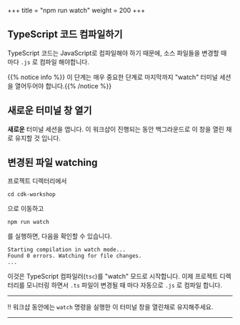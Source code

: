 +++
title = "npm run watch"
weight = 200
+++

## TypeScript 코드 컴파일하기

TypeScript 코드는 JavaScript로 컴파일해야 하기 때문에, 소스 파일들을 변경할 때 마다 `.js` 로 컴파일 해야합니다.

{{% notice info %}} 이 단계는 매우 중요한 단계로 마지막까지 "watch" 터미널 세션을 열어두어야 합니다.{{% /notice %}}

## 새로운 터미널 창 열기

**새로운** 터미널 세션을 엽니다. 이 워크샵이 진행되는 동안 백그라운드로 이 창을 열린 채로 유지할 것 입니다.

## 변경된 파일 watching

프로젝트 디렉터리에서

```
cd cdk-workshop
```

으로 이동하고

```
npm run watch
```

를 실행하면, 다음을 확인할 수 있습니다.

```
Starting compilation in watch mode...
Found 0 errors. Watching for file changes.
...
```

이것은 TypeScript 컴파일러(`tsc`)를 "watch" 모드로 시작합니다. 이제 프로젝트 디렉터리를 모니터링 하면서  `.ts` 파일이 변경될 때 마다 자동으로  `.js` 로 컴파일 합니다.

----

‼️ 워크샵 동안에는 `watch` 명령을 실행한 이 터미널 창을 열린채로 유지해주세요.

----
